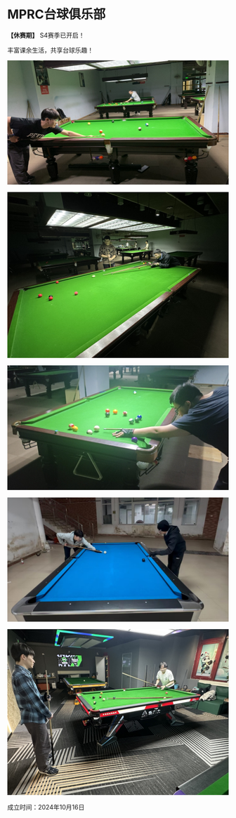 # MPRC台球俱乐部

**【休赛期】** S4赛季已开启！

丰富课余生活，共享台球乐趣！

![](./img/club_1.jpg)

![](./img/club_2.jpg)

![](./img/club_3.jpg)

![](./img/club_4.jpg)

![](./img/club_5.jpg)

成立时间：2024年10月16日